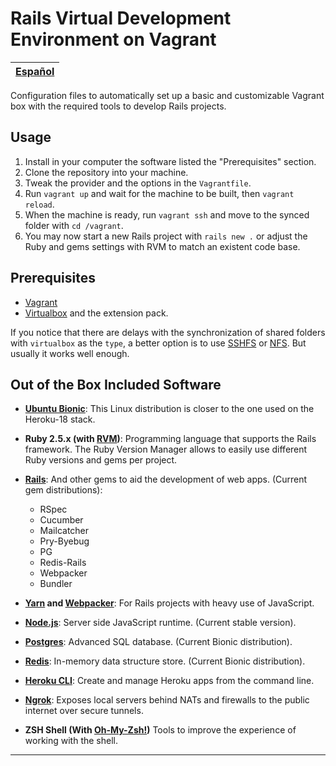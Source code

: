 
# Rails Virtual Development Environment on Vagrant


[Español][es] |
------------- |

Configuration files to automatically set up a basic and customizable Vagrant box with the required tools to develop Rails projects.


## Usage

1. Install in your computer the software listed the "Prerequisites" section.
2. Clone the repository into your machine.
3. Tweak the provider and the options in the `Vagrantfile`.
4. Run `vagrant up` and wait for the machine to be built, then `vagrant reload`.
5. When the machine is ready, run `vagrant ssh` and move to the synced folder with `cd /vagrant`.
6. You may now start a new Rails project with `rails new .` or adjust the Ruby and gems settings with RVM to match an existent code base.


## Prerequisites

* [Vagrant][0]
* [Virtualbox][1] and the extension pack.

If you notice that there are delays with the synchronization of shared folders with `virtualbox` as the `type`, a better option is to use [SSHFS][2] or [NFS][3]. But usually it works well enough.


## Out of the Box Included Software

* **[Ubuntu Bionic][4]**: This Linux distribution is closer to the one used on the Heroku-18 stack.

* **Ruby 2.5.x (with [RVM][5])**: Programming language that supports the Rails framework. The Ruby Version Manager allows to easily use different Ruby versions and gems per project.

* **[Rails][11]**: And other gems to aid the development of web apps. (Current gem distributions):
  - RSpec
  - Cucumber
  - Mailcatcher
  - Pry-Byebug
  - PG
  - Redis-Rails
  - Webpacker
  - Bundler

* **[Yarn][12] and [Webpacker][13]**: For Rails projects with heavy use of JavaScript.

* **[Node.js][6]**: Server side JavaScript runtime. (Current stable version).

* **[Postgres][7]**: Advanced SQL database. (Current Bionic distribution).

* **[Redis][8]**: In-memory data structure store. (Current Bionic distribution).

* **[Heroku CLI][9]**: Create and manage Heroku apps from the command line.

* **[Ngrok][15]**: Exposes local servers behind NATs and firewalls to the public internet over secure tunnels.

* **ZSH Shell (With [Oh-My-Zsh!][14])** Tools to improve the experience of working with the shell.

---
[0]: https://www.vagrantup.com/downloads.html
[1]: https://www.virtualbox.org/wiki/Downloads
[2]: https://fedoramagazine.org/vagrant-sharing-folders-vagrant-sshfs/
[3]: https://www.vagrantup.com/docs/synced-folders/nfs.html
[4]: https://app.vagrantup.com/ubuntu/boxes/bionic64
[5]: https://rvm.io/
[6]: https://nodejs.org/en/
[7]: https://www.postgresql.org/
[8]: https://redis.io/
[9]: https://devcenter.heroku.com/articles/heroku-cli
[10]: https://www.heroku.com/
[11]: https://rubyonrails.org/
[12]: https://yarnpkg.com/
[13]: https://github.com/rails/webpacker
[14]: http://ohmyz.sh/
[15]: https://ngrok.com/
[es]: lang/README.es.md
